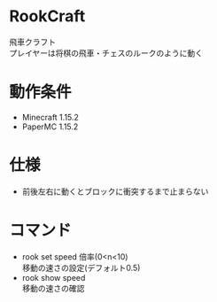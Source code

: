 # RookCraft  
飛車クラフト   
プレイヤーは将棋の飛車・チェスのルークのように動く　　

# 動作条件  
- Minecraft 1.15.2  
- PaperMC 1.15.2  

# 仕様  
- 前後左右に動くとブロックに衝突するまで止まらない  

# コマンド  
- rook set speed 倍率(0<n<10)  
移動の速さの設定(デフォルト0.5)  
- rook show speed  
移動の速さの確認